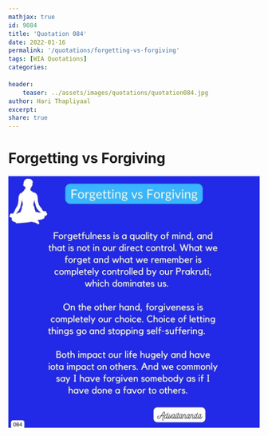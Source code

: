 ```yaml
---
mathjax: true
id: 9084
title: 'Quotation 084'
date: 2022-01-16
permalink: '/quotations/forgetting-vs-forgiving'
tags: [WIA Quotations] 
categories: 

header:
    teaser: ../assets/images/quotations/quotation084.jpg
author: Hari Thapliyaal 
excerpt:
share: true 
---
```


# Forgetting vs Forgiving

![Forgetting vs Forgiving](../assets/images/quotations/quotation084.jpg)
